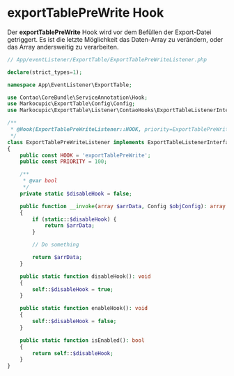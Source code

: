 # exportTablePreWrite Hook
Der **exportTablePreWrite** Hook wird vor dem Befüllen der Export-Datei getriggert.
Es ist die letzte Möglichkeit das Daten-Array zu verändern, oder das Array andersweitig zu verarbeiten.

```php
// App/eventListener/ExportTable/ExportTablePreWriteListener.php

declare(strict_types=1);

namespace App\EventListener\ExportTable;

use Contao\CoreBundle\ServiceAnnotation\Hook;
use Markocupic\ExportTable\Config\Config;
use Markocupic\ExportTable\Listener\ContaoHooks\ExportTableListenerInterface;

/**
 * @Hook(ExportTablePreWriteListener::HOOK, priority=ExportTablePreWriteListener::PRIORITY)
 */
class ExportTablePreWriteListener implements ExportTableListenerInterface
{
    public const HOOK = 'exportTablePreWrite';
    public const PRIORITY = 100;

    /**
     * @var bool
     */
    private static $disableHook = false;

    public function __invoke(array $arrData, Config $objConfig): array
    {
        if (static::$disableHook) {
            return $arrData;
        }

        // Do something

        return $arrData;
    }

    public static function disableHook(): void
    {
        self::$disableHook = true;
    }

    public static function enableHook(): void
    {
        self::$disableHook = false;
    }

    public static function isEnabled(): bool
    {
        return self::$disableHook;
    }
}
```
